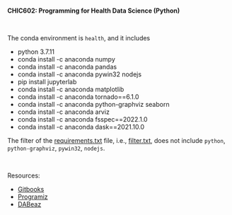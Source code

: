 <br>

**CHIC602: Programming for Health Data Science (Python)**

<br>

The conda environment is `health`, and it includes

* python 3.7.11
* conda install -c anaconda numpy
* conda install -c anaconda pandas
* conda install -c anaconda pywin32 nodejs
* pip install jupyterlab
* conda install -c anaconda matplotlib
* conda install -c anaconda tornado==6.1.0
* conda install -c anaconda python-graphviz seaborn
* conda install -c anaconda arviz
* conda install -c anaconda fsspec==2022.1.0
* conda install -c anaconda dask==2021.10.0

The filter of the [requirements.txt](requirements.txt) file, i.e., [filter.txt](docs/filter.txt), does 
not include ``python``, ``python-graphviz``, ``pywin32``, ``nodejs``.

<br>

Resources:
* [Gitbooks](https://learnbyexample.gitbooks.io/python-basics/content/)
* [Programiz](https://www.programiz.com/python-programming/first-program)
* [DABeaz](https://dabeaz-course.github.io/practical-python/)